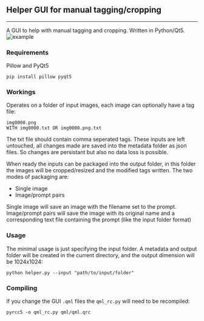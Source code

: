 ## Helper GUI for manual tagging/cropping
--------
A GUI to help with manual tagging and cropping. Written in Python/Qt5.
![example](https://github.com/arenatemp/sd-tagging-helper/raw/master/screenshot.png)

### Requirements
Pillow and PyQt5
```
pip install pillow pyqt5
```

### Workings
Operates on a folder of input images, each image can optionally have a tag file:
```
img0000.png
WITH img0000.txt OR img0000.png.txt
```
The txt file should contain comma seperated tags.
These inputs are left untouched, all changes made are saved into the metadata folder as json files. So changes are persistant but also no data loss is possible.

When ready the inputs can be packaged into the output folder, in this folder the images will be cropped/resized and the modified tags written.
The two modes of packaging are:
- Single image
- Image/prompt pairs

Single image will save an image with the filename set to the prompt.
Image/prompt pairs will save the image with its original name and a corresponding text file containing the prompt (like the input folder format)

### Usage
The minimal usage is just specifying the input folder. A metadata and output folder will be created in the current directory, and the output dimension will be 1024x1024:
```
python helper.py --input "path/to/input/folder"
```

### Compiling
If you change the GUI `.qml` files the `qml_rc.py` will need to be recompiled:
```
pyrcc5 -o qml_rc.py qml/qml.qrc
```